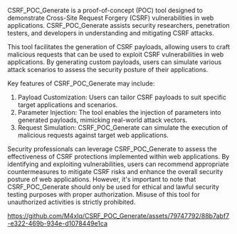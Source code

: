 CSRF_POC_Generate is a proof-of-concept (POC) tool designed to demonstrate Cross-Site Request Forgery (CSRF) vulnerabilities in web applications. CSRF_POC_Generate assists security researchers, penetration testers, and developers in understanding and mitigating CSRF attacks.

This tool facilitates the generation of CSRF payloads, allowing users to craft malicious requests that can be used to exploit CSRF vulnerabilities in web applications. By generating custom payloads, users can simulate various attack scenarios to assess the security posture of their applications.

Key features of CSRF_POC_Generate may include:
1. Payload Customization: Users can tailor CSRF payloads to suit specific target applications and scenarios.
2. Parameter Injection: The tool enables the injection of parameters into generated payloads, mimicking real-world attack vectors.
3. Request Simulation: CSRF_POC_Generate can simulate the execution of malicious requests against target web applications.
   
Security professionals can leverage CSRF_POC_Generate to assess the effectiveness of CSRF protections implemented within web applications. By identifying and exploiting vulnerabilities, users can recommend appropriate countermeasures to mitigate CSRF risks and enhance the overall security posture of web applications. However, it's important to note that CSRF_POC_Generate should only be used for ethical and lawful security testing purposes with proper authorization. Misuse of this tool for unauthorized activities is strictly prohibited.




https://github.com/M4xIq/CSRF_POC_Generate/assets/79747792/88b7abf7-e322-469b-934e-d1078449e1ca

